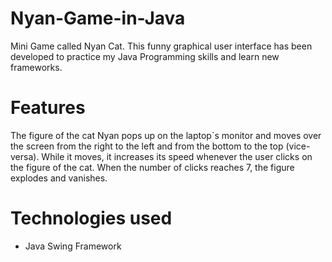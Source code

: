# Nyan-Game-in-Java
Mini Game called Nyan Cat. This funny graphical user interface has been developed to practice my Java Programming skills and learn new frameworks. 

# Features
The figure of the cat Nyan pops up on the laptop`s monitor and moves over the screen from the right to the left and from the bottom to the top (vice-versa). While it moves, it increases its speed whenever the user clicks on the figure of the cat. When the number of clicks reaches 7, the figure explodes and vanishes.  

# Technologies used
- Java Swing Framework
